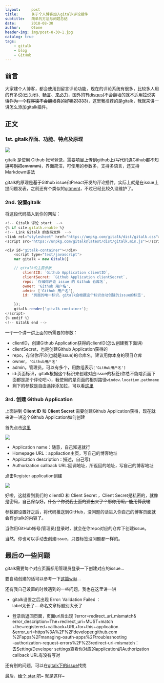 ```yaml
---
layout:     post
title:      关于个人博客加入gitalk评论插件
subtitle:   简单的方法与问题总结
date:       2018-08-30
author:     Otone
header-img: img/post-8-30-1.jpg
catalog: true
tags:
    - gitalk
    - blog
    - GitHub
---
```


## 前言 ##

大家建个人博客，都会使用到留言评论功能，现在的评论系统有很多，比较多人用的有多说(已关闭)、[畅言](http://changyan.kuaizhan.com/)、[来必力](https://livere.com/)，国外的有[disqus](https://disqus.com/)(不会翻墙的就不适用拉<s>说实话作为一个程序猿不会翻墙真的好嘛23333</s>)，这里我推荐的是gitalk，我就来讲一讲怎么添加gitalk插件。

##  正文 ##

### 1st. gitalk界面、功能、特点及原理 ###

[![](https://puu.sh/BmKKe/9e9409b11e.png)](https://gitalk.github.io/)

gitalk 是使用 Github 帐号登录，需要项目上传到github上<s>(写代码连Github都不知道可别把emmmm)</s>，界面简洁，可使用的参数多，支持多语言，还支持Markdown语法

gitalk的原理是基于Github issue和Preact开发的评论插件，实际上就是在issue上提问题发表，之前还有个类似的[gitment](https://github.com/imsun/gitment)，不过已经比较久没维护了。

### 2nd. 设置gitalk ###

将这段代码插入到你的网站：

```js
<!-- Gitalk 评论 start  -->
{% if site.gitalk.enable %}
<!-- Link Gitalk 的支持文件  -->
<link rel="stylesheet" href="https://unpkg.com/gitalk/dist/gitalk.css">
<script src="https://unpkg.com/gitalk@latest/dist/gitalk.min.js"></script>

<div id="gitalk-container"></div>
    <script type="text/javascript">
    var gitalk = new Gitalk({

    // gitalk的主要参数
		clientID: `Github Application clientID`,
		clientSecret: `Github Application clientSecret`,
		repo: `存储你评论 issue 的 Github 仓库名`,
		owner: 'Github 用户名',
		admin: ['Github 用户名'],
		id: '页面的唯一标识，gitalk会根据这个标识自动创建的issue的标签',
    
    });
    gitalk.render('gitalk-container');
</script>
{% endif %}
<!-- Gitalk end -->
```

一个一个讲一讲上面的所需要的参数：

* clientID，创建Github Application获得的clientID(怎么创建我下面讲)
* clientSecret，也是创建Github Application获得的
* repo，存储你评论(也就是issue)的仓库名，建议用你本身的项目仓库
* owner，`'Github用户名'`
* admin，管理员，可以有多个，用数组表示`['GitHub用户名']`
* id:页面标识，gitalk根据这个标识来创建对应issue的标签(你总不能啥页面下面都是那个评论吧~)，我使用的是页面的相对路径`window.location.pathname`
* 剩下的参数是自由选择添加拉，可以看[这里](https://github.com/gitalk/gitalk#options)

### 3rd. 创建 Github Application ###

上面讲到
**Client ID** 和
**Client Secret**
需要创建Github Application获得，现在就来讲一讲这个Github Application如何创建

首先点击[这里](https://github.com/settings/applications/new)

![](https://puu.sh/BmLnu/83c17cabf1.png)

* Application name：随意，自己知道就行
* Homepage URL：appliaction主页，写自己的博客地址
* Application description：描述，自己写(
* Authorization callback URL:回调地址，所返回的地址，写自己的博客地址

点击Register application创建

![](https://puu.sh/BmLvy/ce604ce857.png)

好啦，这就看到我们的 clientID 和 Client Secret ，Client Secret是私密的，就像是密码，自己保存好。<s>什么？你说我上面的漏出来了？那你用啊，能用算我输</s>

参数都设置好之后，将代码推送到GitHub，没问题的话进入你自己的博客页面就会有gitalk的内容了。

当你用GitHub帐号(管理员)登录时，就会在你repo对应的仓库下创建issue。

当然，你也可以手动去创建issue，只要标签没问题都一样的。

## 最后の一些问题 ##

gitalk需要每个对应页面都用管理员登录一下创建对应的issue...

要自动创建的话可以参考一下[这篇wiki](https://github.com/gitalk/gitalk/wiki/%E8%AF%84%E8%AE%BA%E5%88%9D%E5%A7%8B%E5%8C%96)...

还有我自己设置的时候遇到的一些问题，我也在这里讲一讲

* gitalk设置之后出现 Error: Validation Failed ：<br>
label太长了....命名文章标题别太长了

* 登录后返回页面，页面url后出现
?error=redirect_uri_mismatch&<br>
error_description=The+redirect_uri+MUST+match<br>
+the+registered+callback+URL+for+this+application.<br>
&error_uri=https%3A%2F%2Fdeveloper.github.com<br>
%2Fapps%2Fmanaging-oauth-apps%2Ftroubleshooting<br>
-authorization-request-errors%2F%23redirect-uri-mismatch：<br>
去Setting/Developer settings查看你对应的application的Authorization callback URL有没有写对

还有别的问题，可以在[gitalk下的issue](https://github.com/gitalk/gitalk/issues)找找

最后，[给个 star 吧](https://github.com/FujishiroOtone/FujishiroOtone.github.io)~
就是这样~